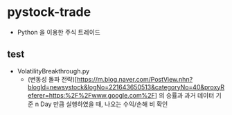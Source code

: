 # pystock-trade
- Python 을 이용한 주식 트레이드


## test
  - VolatilityBreakthrough.py
    + (변동성 돌파 전략)[https://m.blog.naver.com/PostView.nhn?blogId=newsystock&logNo=221643650513&categoryNo=40&proxyReferer=https:%2F%2Fwww.google.com%2F] 의 승률과 과거 데이터 기준 n Day 만큼 실행하였을 때, 나오는 수익/손해 비 확인
